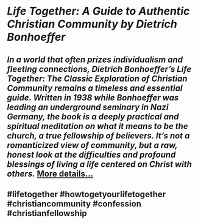 # *Life Together: A Guide to Authentic Christian Community by Dietrich Bonhoeffer*
## *In a world that often prizes individualism and fleeting connections, Dietrich Bonhoeffer’s Life Together: The Classic Exploration of Christian Community remains a timeless and essential guide. Written in 1938 while Bonhoeffer was leading an underground seminary in Nazi Germany, the book is a deeply practical and spiritual meditation on what it means to be the church, a true fellowship of believers. It’s not a romanticized view of community, but a raw, honest look at the difficulties and profound blessings of living a life centered on Christ with others.* [More details…](https://spiritualkhazaana.com/life-together-a-guide-to-christian-community/)
## #lifetogether #howtogetyourlifetogether #christiancommunity #confession #christianfellowship
